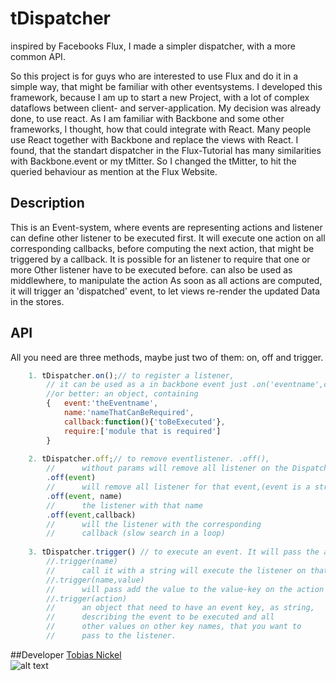 # tDispatcher
inspired by Facebooks Flux, I made a simpler dispatcher, with a more common API. 

So this project is for guys who are interested to use Flux and do it in a simple way, that might be familiar with other eventsystems.
I developed this framework, because I am up to start a new Project, with a lot of complex dataflows between client- and server-application.
My decision was already done, to use react. As I am familiar with Backbone and some other frameworks, I thought, how that could integrate with React. Many people use React together with Backbone and replace the views with React. I found, that the standart dispatcher in the Flux-Tutorial has many similarities with Backbone.event or my tMitter. So I changed the tMitter, to hit the queried behaviour as mention at the Flux Website.

## Description
This is an Event-system, where events are representing actions and listener can define other listener to be executed first.
It will execute one action on all corresponding callbacks, before computing the next action, that might be triggered by a callback.
It is possible for an listener to require that one or more Other listener have to be executed before. can also be used as middlewhere, to manipulate the action
As soon as all actions are computed, it will trigger an 'dispatched' event, to let views re-render the updated Data in the stores.

## API
All you need are three methods, maybe just two of them: on, off and trigger.
```js
	1. tDispatcher.on();// to register a listener,
		// it can be used as a in backbone event just .on('eventname',callback)
		//or better: an object, containing 
		{	event:'theEventname',
			name:'nameThatCanBeRequired',
			callback:function(){'toBeExecuted'},
			require:['module that is required']
		}
	
	2. tDispatcher.off;// to remove eventlistener. .off(), 
		//		without params will remove all listener on the Dispatcher
		.off(event) 
		//		will remove all listener for that event,(event is a string)
		.off(event, name) 
		//		the listener with that name
		.off(event,callback) 
		//		will the listener with the corresponding 
		//		callback (slow search in a loop)
	
	3. tDispatcher.trigger() // to execute an event. It will pass the action object to the listeners callback
		//.trigger(name) 
		//		call it with a string will execute the listener on that eventname
		//.trigger(name,value) 
		//		will pass add the value to the value-key on the action object.
		//.trigger(action) 
		//		an object that need to have an event key, as string, 
		//		describing the event to be executed and all 
		//		other values on other key names, that you want to 
		//		pass to the listener.

```
##Developer
[Tobias Nickel](http://tnickel.de/)  
![alt text](https://avatars1.githubusercontent.com/u/4189801?s=150) 